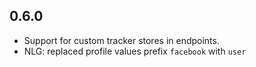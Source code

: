 ## 0.6.0
 - Support for custom tracker stores in endpoints.
 - NLG: replaced profile values prefix `facebook` with `user` 
